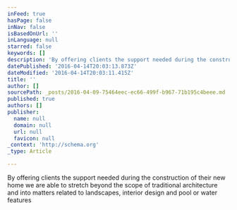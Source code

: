 ```yaml
---
inFeed: true
hasPage: false
inNav: false
isBasedOnUrl: ''
inLanguage: null
starred: false
keywords: []
description: 'By offering clients the support needed during the construction of their new home we are able to stretch beyond the scope of traditional architecture and into matters related to landscapes, interior design and pool or water features.'
datePublished: '2016-04-14T20:03:13.873Z'
dateModified: '2016-04-14T20:03:11.415Z'
title: ''
author: []
sourcePath: _posts/2016-04-09-75464eec-ec66-499f-b967-71b195c4beee.md
published: true
authors: []
publisher:
  name: null
  domain: null
  url: null
  favicon: null
_context: 'http://schema.org'
_type: Article

---
```

By offering clients the support needed during the construction of their new home we are able to stretch beyond the scope of traditional architecture and into matters related to landscapes, interior design and pool or water features
